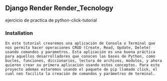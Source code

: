 ## Django Render Render_Tecnology

ejercicio de practica de python-click-tutorial

### Installation

```
En este tutorial crearemos una aplicación de Consola o Terminal que nos permita hacer operaciones CRUD (Create, Read, Update, Delete) usando comandos y parametros. Esta aplicación es una buena práctica para aquellos desarrolladores que conocen las bases de Python, como bucles, funciones, diccionarios, lectura de archivos, modulos, y ahora quieren crear su primera aplicación usando estos conceptos. Para este proyecto ademas estaremos usando el paquete de pip llamado click, el cual nos facilita la creación de comandos y parámetros de terminal.
```

